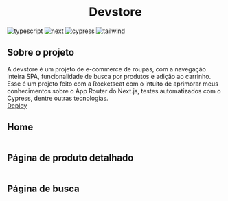 [TYPESCRIPT__BADGE]: https://shields.io/badge/TypeScript-3178C6?logo=TypeScript&logoColor=FFF&style=flat-square
[NEXT__BADGE]: https://img.shields.io/badge/next.js-000000?style=for-the-badge&logo=nextdotjs&logoColor=white
[CYPRESS__BADGE]: https://img.shields.io/badge/Cypress-69D3A7?style=flat&logo=cypress&logoColor=black
[TAILWIND__BADGE]: https://img.shields.io/badge/Tailwind_CSS-grey?style=for-the-badge&logo=tailwind-css&logoColor=38B2AC

<h1 align="center" style="font-weight: bold;">Devstore</h1>

![typescript][TYPESCRIPT__BADGE]
![next][NEXT__BADGE]
![cypress][CYPRESS__BADGE]
![tailwind][TAILWIND__BADGE]

<h2>Sobre o projeto</h2>

A devstore é um projeto de e-commerce de roupas, com a navegação inteira SPA, funcionalidade de busca por produtos e adição ao carrinho.
Esse é um projeto feito com a Rocketseat com o intuito de aprimorar meus conhecimentos sobre o App Router do Next.js, testes automatizados
com o Cypress, dentre outras tecnologias.
<br>
[Deploy]()

<h2>Home</h2>
<img src=""/>

<h2>Página de produto detalhado</h2>
<img src=""/>

<h2>Página de busca</h2>
<img src=""/>
